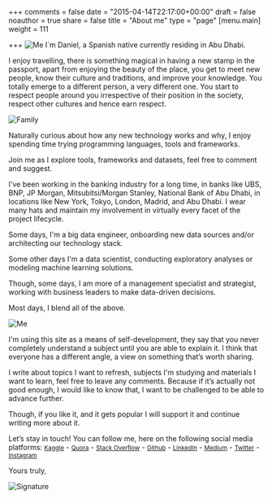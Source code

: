 +++
comments = false
date = "2015-04-14T22:17:00+00:00"
draft = false
noauthor = true
share = false
title = "About me"
type = "page"
[menu.main]
weight = 111

+++
![Me](https://i.imgur.com/zcNBd8m.png)
I´m Daniel, a Spanish native currently residing in Abu Dhabi. 

I enjoy travelling, there is something magical in having a new stamp in the passport, apart from enjoying the beauty of the place, you get to meet new people, know their culture and traditions, and improve your knowledge. You totally emerge to a different person, a very different one. You start to respect people around you irrespective of their position in the society, respect other cultures and hence earn respect. 

![Family](https://i.imgur.com/uy9DSza.png)

Naturally curious about how any new technology works and why, I enjoy spending time trying programming languages, tools and frameworks. 

Join me as I explore tools, frameworks and datasets, feel free to comment and suggest.

I've been working in the banking industry for a long time, in banks like UBS, BNP, JP Morgan, Mitsubitsi/Morgan Stanley, National Bank of Abu Dhabi, in locations like New York, Tokyo, London, Madrid, and Abu Dhabi. I wear many hats and maintain my involvement in virtually every facet of the project lifecycle.

Some days, I'm a big data engineer, onboarding new data sources and/or architecting our technology stack. 

Some other days I'm a data scientist, conducting exploratory analyses or modeling machine learning solutions. 

Though, some days, I am more of a management specialist and strategist, working with business leaders to make data-driven decisions. 

Most days, I blend all of the above. 

![Me](https://i.imgur.com/cYzzS7F.png)

I'm using this site as a means of self-development, they say that you never completely understand a subject until you are able to explain it. I think that everyone has a different angle, a view on something that’s worth sharing. 

I write about topics I want to refresh, subjects I'm studying and materials I want to learn, feel free to leave any comments. Because if it’s actually not good enough, I would like to know that, I want to be challenged to be able to advance further. 

Though, if you like it, and it gets popular I will support it and continue writing more about it.

Let’s stay in touch! You can follow me, here on the following social media platforms:
 <a href="https://www.kaggle.com/danielsobrado" target="_blank" rel="noopener" style="font-size: 85%">Kaggle</a> - <a href="https://www.quora.com/profile/Daniel-Sobrado" target="_blank" rel="noopener" style="font-size: 85%">Quora</a> - <a href="https://www.stackoverflow.com//users/2507462/daniel-sobrado" target="_blank" rel="noopener" style="font-size: 85%">Stack Overflow</a> - <a href="https://github.com/danielsobrado" target="_blank" rel="noopener" style="font-size: 85%">Github</a> - <a href="https://www.linkedin.com/in/dsobrado" target="_blank" rel="noopener" style="font-size: 85%">LinkedIn</a> - <a href="https://medium.com/@dalamar01977" target="_blank" rel="noopener" style="font-size: 85%">Medium</a> - <a href="https://twitter.com/DalamarBlog" target="_blank" rel="noopener" style="font-size: 85%">Twitter</a> - <a href="https://www.instagram.com/daniel.sobrado/" target="_blank" rel="noopener" style="font-size: 85%">Instagram</a>

Yours truly, 

![Signature](https://i.imgur.com/Eg2RmZ1m.png)
